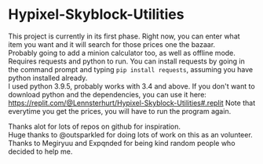 # Hypixel-Skyblock-Utilities

This project is currently in its first phase. Right now, you can enter what item you want and it will search for those prices one the bazaar.  
Probably going to add a minion calculator too, as well as offline mode.  
Requires requests and python to run. You can install requests by going in the command prompt and typing `pip install requests`, assuming you have python installed already.<br> I used python 3.9.5, probably works with 3.4 and above. 
If you don't want to download python and the dependencies, you can use it here: https://replit.com/@Lennsterhurt/Hypixel-Skyblock-Utilities#.replit
Note that everytime you get the prices, you will have to run the program again.


Thanks alot for lots of repos on github for inspiration.  
Huge thanks to @outsparkled for doing lots of work on this as an volunteer. Thanks to Megiryuu and Expqnded for being kind random people who decided to help me.
